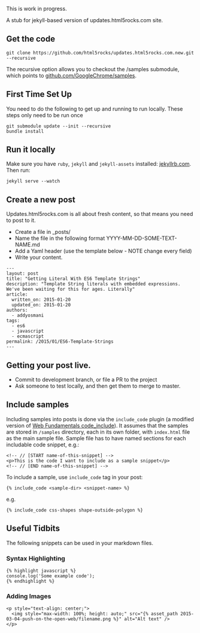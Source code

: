 This is work in progress. 

A stub for jekyll-based version of updates.html5rocks.com site.

## Get the code

    git clone https://github.com/html5rocks/updates.html5rocks.com.new.git --recursive

The recursive option allows you to checkout the /samples submodule,
which points to
[github.com/GoogleChrome/samples](https://github.com/GoogleChrome/samples).

## First Time Set Up

You need to do the following to get up and running to run locally. These steps only
need to be run once

    git submodule update --init --recursive
    bundle install


## Run it locally

Make sure you have `ruby`, `jekyll` and `jekyll-assets` installed:
[jekyllrb.com](http://jekyllrb.com/). Then run:

    jekyll serve --watch
    
## Create a new post

Updates.html5rocks.com is all about fresh content, so that means you need to post to it.  

*  Create a file in _posts/
*  Name the file in the following format  YYYY-MM-DD-SOME-TEXT-NAME.md
*  Add a Yaml header (use the template below - NOTE change every field)
*  Write your content.

```
---
layout: post
title: "Getting Literal With ES6 Template Strings"
description: "Template String literals with embedded expressions. We've been waiting for this for ages. Literally"
article:
  written_on: 2015-01-20
  updated_on: 2015-01-20
authors:
  - addyosmani
tags:
  - es6
  - javascript
  - ecmascript
permalink: /2015/01/ES6-Template-Strings
---
```

## Getting your post live.

*  Commit to development branch, or file a PR to the project
*  Ask someone to test locally, and then get them to merge to master.

## Include samples

Including samples into posts is done via the `include_code` plugin
(a modified version of
[Web Fundamentals code_include](https://github.com/google/WebFundamentals/blob/master/src/site/_plugins/include_code.rb)). It assumes that the samples are stored in
`/samples` directory, each in  its own folder, with `index.html`
file as the main sample file.
Sample file has to have named sections for each
includable code snippet, e.g.:

    <!-- // [START name-of-this-snippet] -->
    <p>This is the code I want to include as a sample snippet</p>
    <!-- // [END name-of-this-snippet] -->

To include a sample, use `include_code` tag in your post:

    {% include_code <sample-dir> <snippet-name> %}

e.g.

    {% include_code css-shapes shape-outside-polygon %}

## Useful Tidbits

The following snippets can be used in your markdown files.

### Syntax Highlighting

    {% highlight javascript %}
    console.log('Some example code');
    {% endhighlight %}

### Adding Images

    <p style="text-align: center;">
      <img style="max-width: 100%; height: auto;" src="{% asset_path 2015-03-04-push-on-the-open-web/filename.png %}" alt="Alt text" />
    </p>

